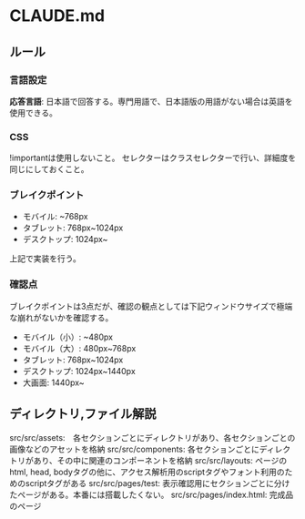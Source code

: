 # CLAUDE.md

## ルール

### 言語設定

**応答言語**: 日本語で回答する。専門用語で、日本語版の用語がない場合は英語を使用できる。

### CSS

!importantは使用しないこと。
セレクターはクラスセレクターで行い、詳細度を同じにしておくこと。

### ブレイクポイント

- モバイル: ~768px
- タブレット: 768px~1024px
- デスクトップ: 1024px~

上記で実装を行う。

### 確認点

ブレイクポイントは3点だが、確認の観点としては下記ウィンドウサイズで極端な崩れがないかを確認する。

- モバイル（小）: ~480px
- モバイル（大）: 480px~768px
- タブレット: 768px~1024px
- デスクトップ: 1024px~1440px
- 大画面: 1440px~



## ディレクトリ,ファイル解説

src/src/assets:　各セクションごとにディレクトリがあり、各セクションごとの画像などのアセットを格納
src/src/components: 各セクションごとにディレクトリがあり、その中に関連のコンポーネントを格納
src/src/layouts: ページのhtml, head, bodyタグの他に、アクセス解析用のscriptタグやフォント利用のためのscriptタグがある
src/src/pages/test: 表示確認用にセクションごとに分けたページがある。本番には搭載したくない。
src/src/pages/index.html: 完成品のページ